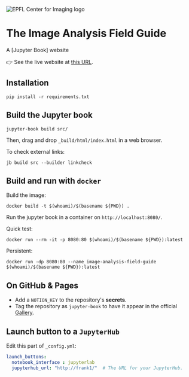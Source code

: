 ![EPFL Center for Imaging logo](https://imaging.epfl.ch/resources/logo-for-gitlab.svg)
# The Image Analysis Field Guide

A [Jupyter Book] website 

👉 See the live website at [this URL]().

## Installation

```
pip install -r requirements.txt
```

## Build the Jupyter book

```
jupyter-book build src/
```

Then, drag and drop `_build/html/index.html` in a web browser.

To check external links:

```
jb build src --builder linkcheck
```

## Build and run with `docker`

Build the image:

```
docker build -t $(whoami)/$(basename ${PWD}) .
```

Run the jupyter book in a container on `http://localhost:8080/`.

Quick test:

```
docker run --rm -it -p 8080:80 $(whoami)/$(basename ${PWD}):latest
```

Persistent:

```
docker run -dp 8080:80 --name image-analysis-field-guide $(whoami)/$(basename ${PWD}):latest
```

## On GitHub & Pages

- Add a `NOTION_KEY` to the repository's **secrets**.
- Tag the repository as `jupyter-book` to have it appear in the official [Gallery](https://executablebooks.org/en/latest/gallery/).

## Launch button to a `JupyterHub`

Edit this part of `_config.yml`:

```yaml
launch_buttons:
  notebook_interface : jupyterlab
  jupyterhub_url: "http://frank1/"  # The URL for your JupyterHub.
```